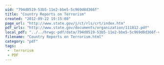 ```yaml
---
uid: "794d0519-53b5-11e2-bbe5-5c969d8d366f"
title: "Country Reports on Terrorism"
created: "2012-09-22 19:15:08"
page_url: "http://www.state.gov/j/ct/rls/crt/index.htm"
pdf_urls: "http://www.state.gov/documents/organization/111812.pdf"
local_pdf: "../../hrwgc-pdf/data/794d0519-53b5-11e2-bbe5-5c969d8d366f-country-reports-on-terrorism.pdf"
filename: "Country Reports on Terrorism.html"
category: "pdf"
tags: 
 -  terrorism
 - PDF
---
```

